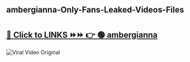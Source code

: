 
 ## ambergianna-Only-Fans-Leaked-Videos-Files

# <h2><a href="https://mediaupload.pro?ambergianna">🔗 Click to LINKS ⏩⏩ 👉 🟢 ambergianna </a></h2>

<a href="https://mediaupload.pro?ambergianna" rel="nofollow" data-target="animated-image.originalLink"><img src="https://i.ibb.co.com/xMMVF88/686577567.gif" alt="Viral Video Original" style="max-width: 100%; display: inline-block;" data-target="animated-image.originalImage"></a>